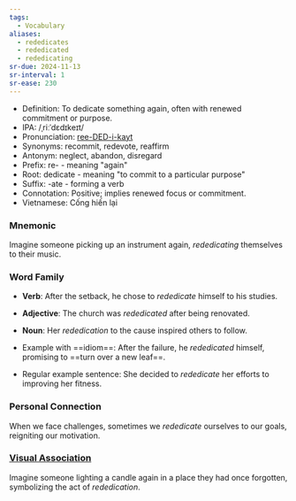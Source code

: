 ```yaml
---
tags:
  - Vocabulary
aliases:
  - rededicates
  - rededicated
  - rededicating
sr-due: 2024-11-13
sr-interval: 1
sr-ease: 230
---
```


- Definition: To dedicate something again, often with renewed commitment or purpose.
- IPA: /ˌriːˈdɛdɪkeɪt/
- Pronunciation: [ree-DED-i-kayt](https://www.google.com/search?q=how+to+pronounce+rededicate)
- Synonyms: recommit, redevote, reaffirm
- Antonym: neglect, abandon, disregard
- Prefix: re- - meaning "again"
- Root: dedicate - meaning "to commit to a particular purpose"
- Suffix: -ate - forming a verb
- Connotation: Positive; implies renewed focus or commitment.
- Vietnamese: Cống hiến lại

### Mnemonic

Imagine someone picking up an instrument again, *rededicating* themselves to their music.

### Word Family

- **Verb**: After the setback, he chose to *rededicate* himself to his studies.
- **Adjective**: The church was *rededicated* after being renovated.
- **Noun**: Her *rededication* to the cause inspired others to follow.

- Example with ==idiom==: After the failure, he *rededicated* himself, promising to ==turn over a new leaf==.
- Regular example sentence: She decided to *rededicate* her efforts to improving her fitness.

### Personal Connection

When we face challenges, sometimes we *rededicate* ourselves to our goals, reigniting our motivation.

### [Visual Association](https://www.google.com/search?tbm=isch&q=rededicate)

Imagine someone lighting a candle again in a place they had once forgotten, symbolizing the act of *rededication*.
